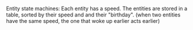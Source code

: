 Entity state machines:
	Each entity has a speed. The entities are stored in a table, sorted by their speed and and their "birthday". (when two entities have the same speed, the one that woke up earlier acts earlier)
